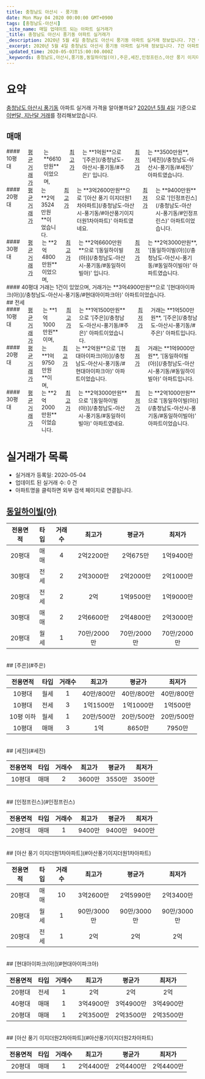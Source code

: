 ```yaml
---
title: 충청남도 아산시 - 풍기동
date: Mon May 04 2020 00:00:00 GMT+0900
tags: [충청남도-아산시]
_site_name: 매일 업데이트 되는 아파트 실거래가
_title: 충청남도 아산시 풍기동 아파트 실거래가
_description: 2020년 5월 4일 충청남도 아산시 풍기동 아파트 실거래 정보입니다. 7건 아파트 정보가 있습니다.
_excerpt: 2020년 5월 4일 충청남도 아산시 풍기동 아파트 실거래 정보입니다. 7건 아파트 정보가 있습니다.
_updated_time: 2020-05-03T15:00:00.000Z
_keywords: 충청남도,아산시,풍기동,동일하이빌(아),주은,세진,인정프린스,아산 풍기 이지더원1차아파트,현대아이파크(아),아산 풍기 이지더원2차아파트
---
```





# 요약
<ins>충청남도 아산시 풍기동</ins> 아파트 실거래 가격을 알아볼까요? <ins>2020년 5월 4일</ins> 기준으로 <ins>이번달, 지난달 거래</ins>를 정리해보았습니다.

## 매매
<div class="container">
<div class="six columns" markdown="1">
#### 10평대
<ins>평균 거래가</ins>는 **6610만원**이었으며, <ins>최고가</ins>는 **1억원**으로 '[주은](/충청남도-아산시-풍기동/#주은)' 입니다. <ins>최저가</ins>는 **3500만원**, '[세진](/충청남도-아산시-풍기동/#세진)' 아파트였습니다.
</div>
<div class="six columns" markdown="1">
#### 20평대
<ins>평균 거래가</ins>는 **2억3524만원**이었습니다. <ins>최고가</ins>는 **3억2600만원**으로 '[아산 풍기 이지더원1차아파트](/충청남도-아산시-풍기동/#아산풍기이지더원1차아파트)' 아파트였네요. <ins>최저가</ins>는 **9400만원**으로 '[인정프린스](/충청남도-아산시-풍기동/#인정프린스)' 아파트이었습니다.
</div>
</div>
<div class="container">
<div class="six columns" markdown="1">
#### 30평대
<ins>평균 거래가</ins>는 **2억4800만원**이었으며, <ins>최고가</ins>는 **2억6600만원**으로 '[동일하이빌(아)](/충청남도-아산시-풍기동/#동일하이빌아)' 입니다. <ins>최저가</ins>는 **2억3000만원**, '[동일하이빌(아)](/충청남도-아산시-풍기동/#동일하이빌아)' 아파트였습니다.
</div>
<div class="six columns" markdown="1">
#### 40평대
거래는 1건이 있었으며, 거래가는 **3억4900만원**으로 '[현대아이파크(아)](/충청남도-아산시-풍기동/#현대아이파크아)' 아파트이었습니다.
</div>
</div>
## 전세
<div class="container">
<div class="six columns" markdown="1">
#### 10평대
<ins>평균 거래가</ins>는 **1억1000만원**이며, <ins>최고가</ins>는 **1억1500만원**으로 '[주은](/충청남도-아산시-풍기동/#주은)' 아파트이었습니다. <ins>최저가</ins> 거래는 **1억500만원**, '[주은](/충청남도-아산시-풍기동/#주은)' 아파트입니다.
</div>
<div class="six columns" markdown="1">
#### 20평대
<ins>평균 거래가</ins>는 **1억9750만원**이며, <ins>최고가</ins>는 **2억원**으로 '[현대아이파크(아)](/충청남도-아산시-풍기동/#현대아이파크아)' 아파트이었습니다. <ins>최저가</ins> 거래는 **1억9000만원**, '[동일하이빌(아)](/충청남도-아산시-풍기동/#동일하이빌아)' 아파트입니다.
</div>
</div>
<div class="container">
<div class="twelve columns" markdown="1">
#### 30평대
<ins>평균 거래가</ins>는 **2억2000만원**이었습니다. <ins>최고가</ins>는 **2억3000만원**으로 '[동일하이빌(아)](/충청남도-아산시-풍기동/#동일하이빌아)' 아파트였네요. <ins>최저가</ins>는 **2억1000만원**으로 '[동일하이빌(아)](/충청남도-아산시-풍기동/#동일하이빌아)' 아파트이었습니다.
</div>
</div>



# 실거래가 목록
- 실거래가 등록일: 2020-05-04
- 업데이트 된 실거래 수: 0 건
- 아파트명을 클릭하면 외부 검색 페이지로 연결됩니다.

## [동일하이빌(아)](#동일하이빌아)

|전용면적|타입|거래수|최고가|평균가|최저가|
|:---:|:---:|:---:|:---:|:---:|:---:|
|20평대|<span class="deal-type-1">매매</span>|4|2억2200만|2억675만|1억9400만|
|30평대|<span class="deal-type-2">전세</span>|2|2억3000만|2억2000만|2억1000만|
|20평대|<span class="deal-type-2">전세</span>|2|2억|1억9500만|1억9000만|
|30평대|<span class="deal-type-1">매매</span>|2|2억6600만|2억4800만|2억3000만|
|20평대|<span class="deal-type-3">월세</span>|1|70만/2000만|70만/2000만|70만/2000만|

<br/>
## [주은](#주은)

|전용면적|타입|거래수|최고가|평균가|최저가|
|:---:|:---:|:---:|:---:|:---:|:---:|
|10평대|<span class="deal-type-3">월세</span>|1|40만/800만|40만/800만|40만/800만|
|10평대|<span class="deal-type-2">전세</span>|3|1억1500만|1억1000만|1억500만|
|10평 이하|<span class="deal-type-3">월세</span>|1|20만/500만|20만/500만|20만/500만|
|10평대|<span class="deal-type-1">매매</span>|3|1억|8650만|7950만|

<br/>
## [세진](#세진)

|전용면적|타입|거래수|최고가|평균가|최저가|
|:---:|:---:|:---:|:---:|:---:|:---:|
|10평대|<span class="deal-type-1">매매</span>|2|3600만|3550만|3500만|

<br/>
## [인정프린스](#인정프린스)

|전용면적|타입|거래수|최고가|평균가|최저가|
|:---:|:---:|:---:|:---:|:---:|:---:|
|20평대|<span class="deal-type-1">매매</span>|1|9400만|9400만|9400만|

<br/>
## [아산 풍기 이지더원1차아파트](#아산풍기이지더원1차아파트)

|전용면적|타입|거래수|최고가|평균가|최저가|
|:---:|:---:|:---:|:---:|:---:|:---:|
|20평대|<span class="deal-type-1">매매</span>|10|3억2600만|2억5990만|2억3400만|
|20평대|<span class="deal-type-3">월세</span>|1|90만/3000만|90만/3000만|90만/3000만|
|20평대|<span class="deal-type-2">전세</span>|1|2억|2억|2억|

<br/>
## [현대아이파크(아)](#현대아이파크아)

|전용면적|타입|거래수|최고가|평균가|최저가|
|:---:|:---:|:---:|:---:|:---:|:---:|
|20평대|<span class="deal-type-2">전세</span>|1|2억|2억|2억|
|40평대|<span class="deal-type-1">매매</span>|1|3억4900만|3억4900만|3억4900만|
|20평대|<span class="deal-type-1">매매</span>|1|2억3500만|2억3500만|2억3500만|

<br/>
## [아산 풍기 이지더원2차아파트](#아산풍기이지더원2차아파트)

|전용면적|타입|거래수|최고가|평균가|최저가|
|:---:|:---:|:---:|:---:|:---:|:---:|
|20평대|<span class="deal-type-1">매매</span>|1|2억4400만|2억4400만|2억4400만|

<br/>



